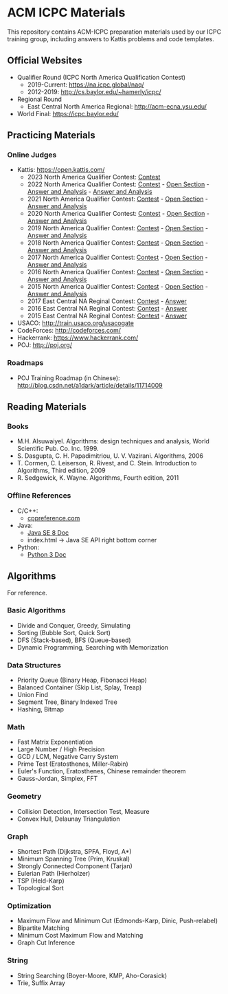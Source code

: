 ACM ICPC Materials
===

This repository contains ACM-ICPC preparation materials used by our ICPC training group, including answers to Kattis problems and code templates.

Official Websites
---

* Qualifier Round (ICPC North America Qualification Contest)
    * 2019-Current: https://na.icpc.global/naq/
    * 2012-2019: http://cs.baylor.edu/~hamerly/icpc/
* Regional Round
    * East Central North America Regional: http://acm-ecna.ysu.edu/
* World Final: https://icpc.baylor.edu/

Practicing Materials
---

### Online Judges

* Kattis: https://open.kattis.com/
    * 2023 North America Qualifier Contest: [Contest](https://naq23.kattis.com/contests/naq23-fall/problems)
    * 2022 North America Qualifier Contest: [Contest](https://naq22.kattis.com/contests/naq22/problems) - [Open Section](https://open.kattis.com/contests/naq22open) - [Answer and Analysis](https://na.icpc.global/wp-content/uploads/2023/02/NAQ-Outlines.pdf) - [Answer and Analysis]()
    * 2021 North America Qualifier Contest: [Contest](https://naq21.kattis.com/contests/naq21/problems) - [Open Section](https://naq21-open.kattis.com/contests/naq21open/problems) - [Answer and Analysis](https://na.icpc.global/2021-22/naq/)
    * 2020 North America Qualifier Contest: [Contest](https://naq20.kattis.com/contests/naq20/problems) - [Open Section](https://open.kattis.com/contests/naq20open/problems) - [Answer and Analysis](https://web.archive.org/web/20210228041823/https://www.icpc.org/icpc-north-america-qualifier)
    * 2019 North America Qualifier Contest: [Contest](https://naq19.kattis.com/contests/naq19/problems) - [Open Section](https://open.kattis.com/contests/naq19open/problems) - [Answer and Analysis](http://cs.baylor.edu/~hamerly/icpc/qualifier_2019/)
    * 2018 North America Qualifier Contest: [Contest](https://naq18.kattis.com/contests/naq18/problems) - [Open Section](https://open.kattis.com/contests/naq18open/problems) - [Answer and Analysis](http://cs.baylor.edu/~hamerly/icpc/qualifier_2018/)
    * 2017 North America Qualifier Contest: [Contest](https://naq17.kattis.com/problems) - [Open Section](https://open.kattis.com/problem-sources/2017%20ICPC%20North%20American%20Qualifier%20Contest) - [Answer and Analysis](http://cs.baylor.edu/~hamerly/icpc/qualifier_2017/)
    * 2016 North America Qualifier Contest: [Contest](https://naq16.kattis.com/problems) - [Open Section](https://open.kattis.com/problem-sources/2016%20ICPC%20North%20American%20Qualifier%20Contest) - [Answer and Analysis](http://cs.baylor.edu/~hamerly/icpc/qualifier_2016/)
    * 2015 North America Qualifier Contest: [Contest](https://naq15.kattis.com/problems) - [Open Section](https://open.kattis.com/problem-sources/2015%20ICPC%20North%20American%20Qualifier%20Contest) - [Answer and Analysis](http://cs.baylor.edu/~hamerly/icpc/qualifier_2015/)
    * 2017 East Central NA Reginal Contest: [Contest](https://ecna17.kattis.com/problems) - [Answer](http://acm-ecna.ysu.edu/PastResults/2017/problemset.html)
    * 2016 East Central NA Reginal Contest: [Contest](https://ecna16.kattis.com/problems) - [Answer](http://acm-ecna.ysu.edu/PastResults/2016/problemset.html)
    * 2015 East Central NA Reginal Contest: [Contest](https://ecna15.kattis.com/problems) - [Answer](http://acm-ecna.ysu.edu/PastResults/2015/problemset.html)
* USACO: http://train.usaco.org/usacogate
* CodeForces: http://codeforces.com/
* Hackerrank: https://www.hackerrank.com/
* POJ: http://poj.org/

### Roadmaps

* POJ Training Roadmap (in Chinese): http://blog.csdn.net/a1dark/article/details/11714009

Reading Materials
---

### Books

* M.H. Alsuwaiyel. Algorithms: design techniques and analysis, World Scientific Pub. Co. Inc. 1999.
* S. Dasgupta, C. H. Papadimitriou, U. V. Vazirani. Algorithms, 2006
* T. Cormen, C. Leiserson, R. Rivest, and C. Stein. Introduction to Algorithms, Third edition, 2009
* R. Sedgewick, K. Wayne. Algorithms, Fourth edition, 2011

### Offline References

* C/C++:
    * [cppreference.com](http://en.cppreference.com/w/Cppreference:Archives)
* Java:
    * [Java SE 8 Doc](http://www.oracle.com/technetwork/java/javase/documentation/jdk8-doc-downloads-2133158.html)
    * index.html -> Java SE API right bottom corner
* Python:
    * [Python 3 Doc](https://docs.python.org/3/download.html)

Algorithms
---

For reference.

### Basic Algorithms

* Divide and Conquer, Greedy, Simulating
* Sorting (Bubble Sort, Quick Sort)
* DFS (Stack-based), BFS (Queue-based)
* Dynamic Programming, Searching with Memorization

### Data Structures

* Priority Queue (Binary Heap, Fibonacci Heap)
* Balanced Container (Skip List, Splay, Treap)
* Union Find
* Segment Tree, Binary Indexed Tree
* Hashing, Bitmap

### Math

* Fast Matrix Exponentiation
* Large Number / High Precision
* GCD / LCM, Negative Carry System
* Prime Test (Eratosthenes, Miller-Rabin)
* Euler's Function, Eratosthenes, Chinese remainder theorem
* Gauss-Jordan, Simplex, FFT

### Geometry

* Collision Detection, Intersection Test, Measure
* Convex Hull, Delaunay Triangulation

### Graph

* Shortest Path (Dijkstra, SPFA, Floyd, A*)
* Minimum Spanning Tree (Prim, Kruskal)
* Strongly Connected Component (Tarjan)
* Eulerian Path (Hierholzer)
* TSP (Held-Karp)
* Topological Sort

### Optimization

* Maximum Flow and Minimum Cut (Edmonds-Karp, Dinic, Push-relabel)
* Bipartite Matching
* Minimum Cost Maximum Flow and Matching
* Graph Cut Inference

### String

* String Searching (Boyer-Moore, KMP, Aho-Corasick)
* Trie, Suffix Array
